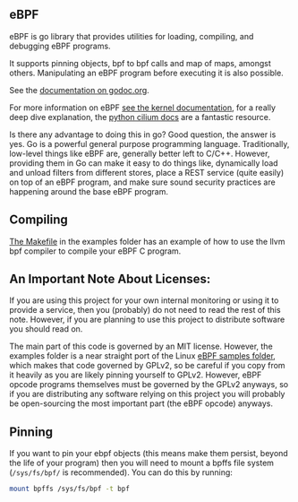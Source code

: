 eBPF
-------
eBPF is go library that provides utilities for loading, compiling, and debugging eBPF programs.

It supports pinning objects, bpf to bpf calls and map of maps, amongst others. Manipulating an eBPF program
before executing it is also possible.

See the [documentation on godoc.org](https://godoc.org/github.com/newtools/ebpf).

For more information on eBPF [see the kernel documentation](http://elixir.free-electrons.com/linux/latest/source/Documentation/networking/filter.txt),
for a really deep dive explanation, the [python cilium docs](http://cilium.readthedocs.io/en/doc-1.0/bpf/) are a fantastic resource.

Is there any advantage to doing this in go? Good question, the answer is yes. Go is a powerful
general purpose programming language. Traditionally, low-level things like eBPF are,
generally better left to C/C++. However,  providing them in Go can make it easy to do things like,
dynamically load and unload filters from different stores, place a REST service (quite easily) on top of an
eBPF program, and make sure sound security practices are happening around the base eBPF program.

## Compiling
[The Makefile](./examples/Makefile#L30) in the examples folder has an example of how to use the llvm bpf compiler to compile your eBPF C program.

## An Important Note About Licenses:
If you are using this project for your own internal monitoring or using it to provide a service,
then you (probably) do not need to read the rest of this note. However, if you are planning to
use this project to distribute software you should read on.

The main part of this code is governed by an MIT license. However, the examples folder is a near
straight port of the Linux [eBPF samples folder](http://elixir.free-electrons.com/linux/latest/source/samples/bpf),
which makes that code governed by GPLv2, so be careful if you copy from it heavily as you are likely
pinning yourself to GPLv2. However, eBPF opcode programs themselves must be governed by the GPLv2 anyways,
so if you are distributing any software relying on this project you will probably be open-sourcing the most
important part (the eBPF opcode) anyways.

## Pinning
If you want to pin your ebpf objects (this means make them persist, beyond the life of your program) then you will need to mount
a bpffs file system (`/sys/fs/bpf/` is recommended). You can do this by running:

```sh
mount bpffs /sys/fs/bpf -t bpf
```
